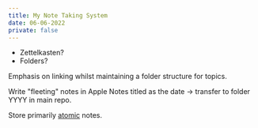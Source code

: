 ```yaml
---
title: My Note Taking System
date: 06-06-2022
private: false
---
```


- Zettelkasten?
- Folders?

Emphasis on linking whilst maintaining a folder structure for topics.

Write "fleeting" notes in Apple Notes titled as the date -> transfer to folder YYYY in main repo.

Store primarily [atomic](https://neuron.zettel.page/atomic) notes.
